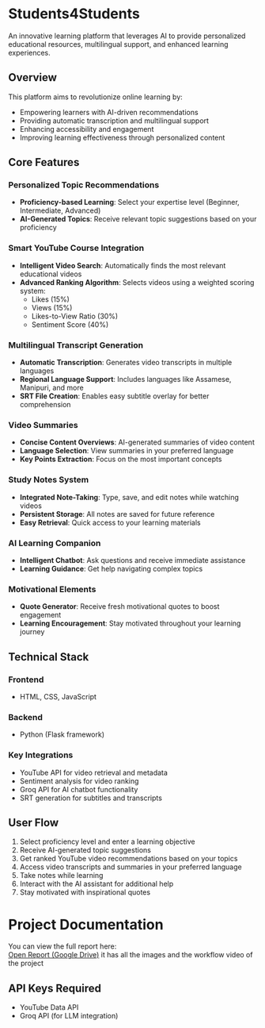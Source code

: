 # Students4Students

An innovative learning platform that leverages AI to provide personalized educational resources, multilingual support, and enhanced learning experiences.

## Overview

This platform aims to revolutionize online learning by:
- Empowering learners with AI-driven recommendations
- Providing automatic transcription and multilingual support
- Enhancing accessibility and engagement
- Improving learning effectiveness through personalized content

## Core Features

### Personalized Topic Recommendations
- **Proficiency-based Learning**: Select your expertise level (Beginner, Intermediate, Advanced)
- **AI-Generated Topics**: Receive relevant topic suggestions based on your proficiency

### Smart YouTube Course Integration
- **Intelligent Video Search**: Automatically finds the most relevant educational videos
- **Advanced Ranking Algorithm**: Selects videos using a weighted scoring system:
  - Likes (15%)
  - Views (15%)
  - Likes-to-View Ratio (30%)
  - Sentiment Score (40%)

### Multilingual Transcript Generation
- **Automatic Transcription**: Generates video transcripts in multiple languages
- **Regional Language Support**: Includes languages like Assamese, Manipuri, and more
- **SRT File Creation**: Enables easy subtitle overlay for better comprehension

### Video Summaries
- **Concise Content Overviews**: AI-generated summaries of video content
- **Language Selection**: View summaries in your preferred language
- **Key Points Extraction**: Focus on the most important concepts

### Study Notes System
- **Integrated Note-Taking**: Type, save, and edit notes while watching videos
- **Persistent Storage**: All notes are saved for future reference
- **Easy Retrieval**: Quick access to your learning materials

### AI Learning Companion
- **Intelligent Chatbot**: Ask questions and receive immediate assistance
- **Learning Guidance**: Get help navigating complex topics

### Motivational Elements
- **Quote Generator**: Receive fresh motivational quotes to boost engagement
- **Learning Encouragement**: Stay motivated throughout your learning journey

## Technical Stack

### Frontend
- HTML, CSS, JavaScript

### Backend
- Python (Flask framework)

### Key Integrations
- YouTube API for video retrieval and metadata
- Sentiment analysis for video ranking
- Groq API for AI chatbot functionality
- SRT generation for subtitles and transcripts

## User Flow

1. Select proficiency level and enter a learning objective
2. Receive AI-generated topic suggestions
3. Get ranked YouTube video recommendations based on your topics
4. Access video transcripts and summaries in your preferred language
5. Take notes while learning
6. Interact with the AI assistant for additional help
7. Stay motivated with inspirational quotes


# Project Documentation

You can view the full report here:  
[Open Report (Google Drive)](https://drive.google.com/file/d/1aBcDeFGhIJklmNOPqrStUVwxYZ/view?usp=sharing)
it has all the images and the workflow video of the project


## API Keys Required

- YouTube Data API
- Groq API (for LLM integration)

